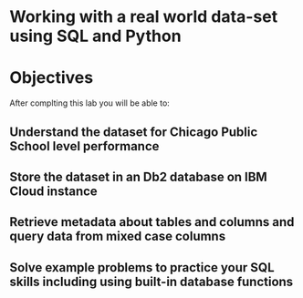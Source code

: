 # Working with a real world data-set using SQL and Python


# Objectives
After complting this lab you will be able to:

## Understand the dataset for Chicago Public School level performance
## Store the dataset in an Db2 database on IBM Cloud instance
## Retrieve metadata about tables and columns and query data from mixed case columns
## Solve example problems to practice your SQL skills including using built-in database functions
